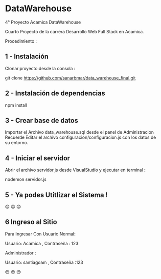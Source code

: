 # DataWarehouse
4° Proyecto Acamica DataWarehouse

Cuarto Proyecto de la carrera Desarrollo Web Full Stack en Acamica.

Procedimiento :

## 1 - Instalación 

Clonar proyecto desde la consola :

 git clone https://github.com/sanarbmar/data_warehouse_final.git 

## 2 - Instalación de dependencias 

 npm install

## 3 - Crear base de datos 


Importar el Archivo data_warehouse.sql desde el panel de Administracion
Recuerde Editar el archivo configuracion/configuracion.js con los datos de su entorno.

## 4 - Iniciar el servidor 

Abrir el archivo servidor.js desde VisualStudio y ejecutar en terminal :

 nodemon servidor.js

## 5 - Ya podes Utitlizar el Sistema ! 


:blush: :blush: :blush:

## 6 Ingreso al Sitio

Para Ingresar Con Usuario Normal:

Usuario: Acamica ,
Contraseña : 123

Administrador :

Usuario: santiagoam ,
Contraseña :123

:blush: :blush: :blush:




